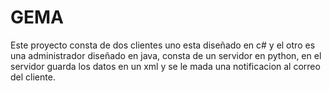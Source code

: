 # GEMA
Este proyecto consta de dos clientes uno esta diseñado en c# y el otro es una administrador diseñado en java, consta de un servidor en python, en el servidor guarda los datos en un xml y se le mada una notificacion al correo del cliente.
